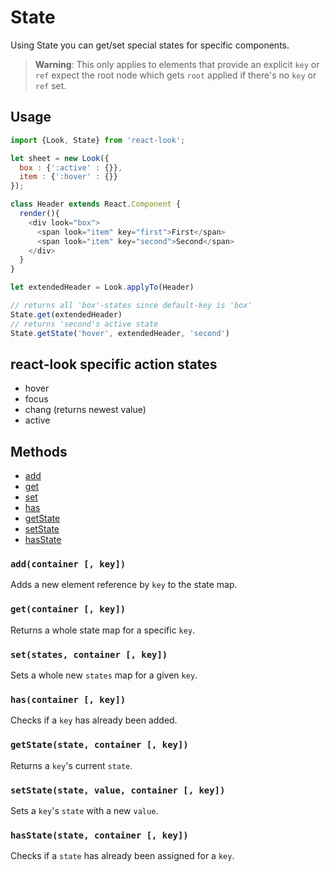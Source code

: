 # State
Using State you can get/set special states for specific components.<br>

> **Warning**: This only applies to elements that provide an explicit `key` or `ref` expect the root node which gets `root` applied if there's no `key` or `ref` set.<br>

## Usage

```javascript
import {Look, State} from 'react-look';

let sheet = new Look({
  box : {':active' : {}},
  item : {':hover' : {}}
});

class Header extends React.Component {
  render(){
    <div look="box">
      <span look="item" key="first">First</span>
      <span look="item" key="second">Second</span>
    </div>
  }
}

let extendedHeader = Look.applyTo(Header)

// returns all 'box'-states since default-key is 'box'
State.get(extendedHeader)
// returns 'second's active state
State.getState('hover', extendedHeader, 'second')
```

## react-look specific action states
* hover
* focus
* chang (returns newest value)
* active

## Methods
- [add](#addcontainer--key)
- [get](#getcontainer--key)
- [set](#setstates-container--key)
- [has](#hascontainer--key)
- [getState](#getstatestate-container--key)
- [setState](#setstatestate-value-container--key)
- [hasState](#hasstatecontainer-state)


### `add(container [, key])`
Adds a new element reference by `key` to the state map.

### `get(container [, key])`
Returns a whole state map for a specific `key`.

### `set(states, container [, key])`
Sets a whole new `states` map for a given `key`.

### `has(container [, key])`
Checks if a `key` has already been added.

### `getState(state, container [, key])`
Returns a `key`'s current `state`.

### `setState(state, value, container [, key])`
Sets a `key`'s `state` with a new `value`.

### `hasState(state, container [, key])`
Checks if a `state` has already been assigned for a `key`.
